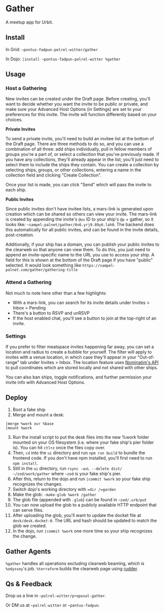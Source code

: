 # Gather
A meetup app for Urbit.

## Install
In Grid: `~pontus-fadpun-polrel-witter/gather`

In Dojo: `|install ~pontus-fadpun-polrel-witter %gather`

## Usage

### Host a Gathering

New invites can be created under the Draft page. Before creating, you'll want to decide whether you want the invite to be public or private, and make sure your Advanced Host Options (in Settings) are set to your preferences for this invite. The invite will function differently based on your choices.

**Private Invites**

To send a private invite, you'll need to build an invitee list at the bottom of the Draft page. There are three methods to do so, and you can use a combination of all three: add ships individually, pull in fellow members of groups you're a part of, or select a collection that you've previously made. If you have any collections, they'll already appear in the list; you'll just need to select them to include the ships they contain. You can create a collection by selecting ships, groups, or other collections, entering a name in the collection field and clicking "Create Collection".

Once your list is made, you can click "Send" which will pass the invite to each ship.

**Public Invites**

Since public invites don't have invitee lists, a mars-link is generated upon creation which can be shared so others can view your invite. The mars-link is created by appending the invite's `@uv` ID to your ship's `@p` + gather, so it looks like: `~sampel-palnet/gather/0v6.yrj9.89y6.lah0`. The backend does this automatically for all public invites, and can be found in the invite details, post-creation. 

Additionally, if your ship has a domain, you can publish your public invites to the clearweb so that anyone can view them. To do this, you just need to append an invite-specific name to the URL you use to access your ship. A field for this is shown at the bottom of the Draft page if you have "public" selected. It would look something like `https://sampel-palnet.com/gather/gathering-title`

### Attend a Gathering

Not much to note here other than a few highlights:
- With a mars-link, you can search for its invite details under Invites > Inbox > Pending
- There's a button to RSVP and unRSVP
- If the host enabled chat, you'll see a button to join at the top-right of an invite. 

### Settings
If you prefer to filter meatspace invites happening far away, you can set a location and radius to create a bubble for yourself. The filter will apply to invites with a venue location, in which case they'll appear in your "Out-of-range" tab under Invites > Inbox. The location feature uses [Nominatim's API](https://nominatim.org/release-docs/develop/api/Search/) to pull coordinates which are stored locally and not shared with other ships. 

You can also ban ships, toggle notifications, and further permission your invite info with Advanced Host Options. 

## Deploy

1. Boot a fake ship
2. Merge and mount a desk:
```
|merge %work our %base
|mount %work
```
3. Run the install script to put the desk files into the new %work folder mounted on your OS filesystem (i.e. where your fake ship's pier folder is). You can hit `ctl+z` once the files copy over.
4. Then, `cd` into the `ui` directory and run `npm run build` to bundle the frontend code. If you don't have npm installed, you'll first need to run `npm install`.
5. Still in the `ui` directory, run `rsync -avL --delete dist/ ~/zod/work/gather` where `~zod` is your fake ship's pier.
5. After this, return to the dojo and run `|commit %work` so your fake ship recognizes the changes.
6. Switch dojo's working directory with `=dir /=garden`
7. Make the glob: `-make-glob %work /gather` 
8. The glob file (appended with `.glob`) can be found in `~zod/.urb/put` 
9. You can now upload the glob to a publicly available HTTP endpoint that can serve files. 
10. After uploading the glob, you'll want to update the docket file at `desk/desk.docket-0`. The URL and hash should be updated to match the glob we created.
11. In the dojo, run `|commit %work` one more time so your ship recognizes the change. 

## Gather Agents

`%gather` handles all operations excluding clearweb beaming, which is `%odyssey`'s job. `%terraform` builds the clearweb page using [rudder](https://github.com/Fang-/suite/blob/master/lib/rudder.hoon).

## Qs & Feedback

Drop us a line in `~polrel-witter/proposal-gather`.

Or DM us at `~polrel-witter` or `~pontus-fadpun`.
